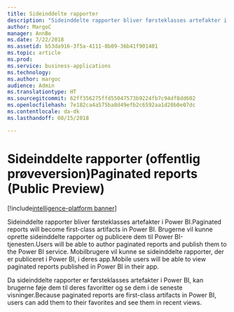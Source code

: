 ```yaml
---
title: Sideinddelte rapporter
description: "Sideinddelte rapporter bliver førsteklasses artefakter i apps og arbejdsområder i Power BI."
author: MargoC
manager: AnnBe
ms.date: 7/22/2018
ms.assetid: b53da916-3f5a-4111-8b09-36b41f901401
ms.topic: article
ms.prod: 
ms.service: business-applications
ms.technology: 
ms.author: margoc
audience: Admin
ms.translationtype: HT
ms.sourcegitcommit: 62ff356275ffd55047573b9224fb7c94df8dd602
ms.openlocfilehash: 7e182ca4a575ba8d49efb2c6592aa1d20b0e07dc
ms.contentlocale: da-dk
ms.lasthandoff: 08/15/2018

---
```

# <a name="paginated-reports-public-preview"></a><span data-ttu-id="9a976-103">Sideinddelte rapporter (offentlig prøveversion)</span><span class="sxs-lookup"><span data-stu-id="9a976-103">Paginated reports (Public Preview)</span></span>

[!include[intelligence-platform banner](../../includes/intelligence-platform.md)]




<span data-ttu-id="9a976-104">Sideinddelte rapporter bliver førsteklasses artefakter i Power BI.</span><span class="sxs-lookup"><span data-stu-id="9a976-104">Paginated reports will become first-class artifacts in Power BI.</span></span> <span data-ttu-id="9a976-105">Brugerne vil kunne oprette sideinddelte rapporter og publicere dem til Power BI-tjenesten.</span><span class="sxs-lookup"><span data-stu-id="9a976-105">Users will be able to author paginated reports and publish them to the Power BI service.</span></span> <span data-ttu-id="9a976-106">Mobilbrugere vil kunne se sideinddelte rapporter, der er publiceret i Power BI, i deres app.</span><span class="sxs-lookup"><span data-stu-id="9a976-106">Mobile users will be able to view paginated reports published in Power BI in their app.</span></span>
 
<span data-ttu-id="9a976-107">Da sideinddelte rapporter er førsteklasses artefakter i Power BI, kan brugerne føje dem til deres favoritter og se dem i de seneste visninger.</span><span class="sxs-lookup"><span data-stu-id="9a976-107">Because paginated reports are first-class artifacts in Power BI, users can add them to their favorites and see them in recent views.</span></span>

